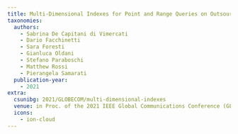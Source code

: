 ```yaml
---
title: Multi-Dimensional Indexes for Point and Range Queries on Outsourced Encrypted Data
taxonomies:
  authors:
    - Sabrina De Capitani di Vimercati
    - Dario Facchinetti
    - Sara Foresti
    - Gianluca Oldani
    - Stefano Paraboschi
    - Matthew Rossi
    - Pierangela Samarati
  publication-year:
    - 2021
extra:
  csunibg: 2021/GLOBECOM/multi-dimensional-indexes
  venue: in Proc. of the 2021 IEEE Global Communications Conference (GLOBECOM), Madrid, Spain. December 7-11, 2021
  icons:
    - ion-cloud
---
```

